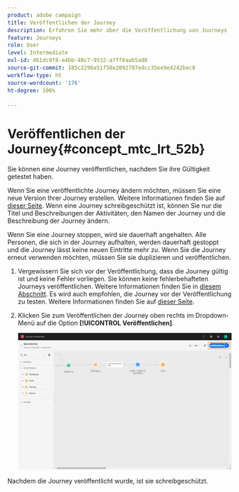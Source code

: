 ```yaml
---
product: adobe campaign
title: Veröffentlichen der Journey
description: Erfahren Sie mehr über die Veröffentlichung von Journeys
feature: Journeys
role: User
level: Intermediate
exl-id: d61dc9f8-e4bb-48c7-9532-a7ff8aab5ad8
source-git-commit: 185c2296a51f58e2092787edcc35ee9e4242bec8
workflow-type: ht
source-wordcount: '176'
ht-degree: 100%

---
```


# Veröffentlichen der Journey{#concept_mtc_lrt_52b}

Sie können eine Journey veröffentlichen, nachdem Sie ihre Gültigkeit getestet haben.

Wenn Sie eine veröffentlichte Journey ändern möchten, müssen Sie eine neue Version Ihrer Journey erstellen. Weitere Informationen finden Sie auf [dieser Seite](../building-journeys/journey-versions.md). Wenn eine Journey schreibgeschützt ist, können Sie nur die Titel und Beschreibungen der Aktivitäten, den Namen der Journey und die Beschreibung der Journey ändern.

Wenn Sie eine Journey stoppen, wird sie dauerhaft angehalten. Alle Personen, die sich in der Journey aufhalten, werden dauerhaft gestoppt und die Journey lässt keine neuen Eintritte mehr zu. Wenn Sie die Journey erneut verwenden möchten, müssen Sie sie duplizieren und veröffentlichen.

1. Vergewissern Sie sich vor der Veröffentlichung, dass die Journey gültig ist und keine Fehler vorliegen. Sie können keine fehlerbehafteten Journeys veröffentlichen. Weitere Informationen finden Sie in [diesem Abschnitt](../about/troubleshooting.md#section_h3q_kqk_fhb). Es wird auch empfohlen, die Journey vor der Veröffentlichung zu testen. Weitere Informationen finden Sie auf [dieser Seite](../building-journeys/testing-the-journey.md).
1. Klicken Sie zum Veröffentlichen der Journey oben rechts im Dropdown-Menü auf die Option **[!UICONTROL Veröffentlichen]**.

   ![](../assets/journeyuc1_18.png)

Nachdem die Journey veröffentlicht wurde, ist sie schreibgeschützt.
